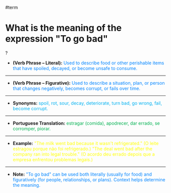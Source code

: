 #term
# What is the meaning of the expression "To go bad"
?
- **(Verb Phrase – Literal):** <span style="color:rgb(0, 132, 255)">Used to describe food or other perishable items that have spoiled, decayed, or become unsafe to consume.</span>
---
- **(Verb Phrase – Figurative):** <span style="color:rgb(0, 132, 255)">Used to describe a situation, plan, or person that changes negatively, becomes corrupt, or fails over time.</span>
---
- **Synonyms:** <span style="color:rgb(0, 176, 240)">spoil, rot, sour, decay, deteriorate, turn bad, go wrong, fail, become corrupt.</span>
---
- **Portuguese Translation:** <span style="color:rgb(0, 176, 80)">estragar (comida), apodrecer, dar errado, se corromper, piorar.</span>
---
- **Example:** <span style="color:rgb(255, 255, 0)">"The milk went bad because it wasn't refrigerated." (O leite estragou porque não foi refrigerado.)
    "The deal went bad after the company ran into legal trouble." (O acordo deu errado depois que a empresa enfrentou problemas legais.)</span>
---
- **Note:** <span style="color:rgb(0, 132, 255)">"To go bad" can be used both literally (usually for food) and figuratively (for people, relationships, or plans). Context helps determine the meaning.</span>
<!--SR:!2025-06-07,5,240-->